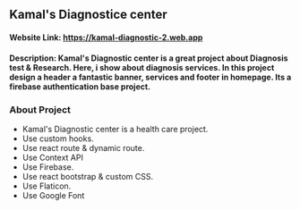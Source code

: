 ## Kamal's Diagnostice center
#### Website Link: https://kamal-diagnostic-2.web.app
#### Description: Kamal's Diagnostic center is a great project about Diagnosis test & Research. Here, i show about diagnosis services. In this project design a header a fantastic banner, services and footer in homepage. Its a firebase authentication base project.
### About Project
-  Kamal's Diagnostic center is a health care project.
-  Use custom hooks.
-  Use react route & dynamic route.
-  Use Context API
-  Use Firebase.
-  Use react bootstrap & custom CSS.
-  Use Flaticon.
-  Use Google Font